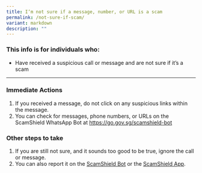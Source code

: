 ```yaml
---
title: I‘m not sure if a message, number, or URL is a scam
permalink: /not-sure-if-scam/
variant: markdown
description: ""
---
```

### This info is for individuals who:  
* Have received a suspicious call or message and are not sure if it’s a scam

<hr>

### Immediate Actions  
1. If you received a message, do not click on any suspicious links within the message.  
2. You can check for messages, phone numbers, or URLs on the ScamShield WhatsApp Bot at https://go.gov.sg/scamshield-bot  
  
### Other steps  to take
1. If you are still not sure, and it sounds too good to be true, ignore the call or message.
2. You can also report it on the [ScamShield Bot](https://go.gov.sg/scamshield-bot) or the [ScamShield App](https://www.scamshield.org.sg/android-app/).